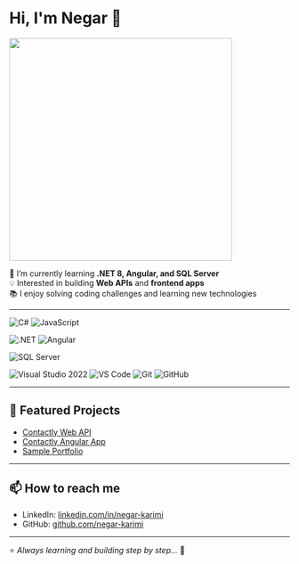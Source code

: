 # Hi, I'm Negar 👋  


<img src="https://media.giphy.com/media/26tn33aiTi1jkl6H6/giphy.gif" width="400">


🌱 I’m currently learning **.NET 8, Angular, and SQL Server**  
💡 Interested in building **Web APIs** and **frontend apps**  
📚 I enjoy solving coding challenges and learning new technologies  

---

<!-- Programming Languages -->
![C#](https://img.shields.io/badge/-C%23-239120?style=flat&logo=c-sharp&logoColor=white)
![JavaScript](https://img.shields.io/badge/-JavaScript-F7DF1E?style=flat&logo=javascript&logoColor=black)

<!-- Frameworks -->
![.NET](https://img.shields.io/badge/-.NET-512BD4?style=flat&logo=dotnet&logoColor=white)
![Angular](https://img.shields.io/badge/-Angular-DD0031?style=flat&logo=angular&logoColor=white)

<!-- Databases -->
![SQL Server](https://img.shields.io/badge/-SQL%20Server-CC2927?style=flat&logo=microsoft-sql-server&logoColor=white)

<!-- Tools -->
![Visual Studio 2022](https://img.shields.io/badge/-Visual%20Studio%202022-5C2D91?style=flat&logo=visual-studio&logoColor=white)
![VS Code](https://img.shields.io/badge/-Visual%20Studio%20Code-007ACC?style=flat&logo=visual-studio-code&logoColor=white)
![Git](https://img.shields.io/badge/-Git-F05032?style=flat&logo=git&logoColor=white)
![GitHub](https://img.shields.io/badge/-GitHub-181717?style=flat&logo=github&logoColor=white)

---

## 🚀 Featured Projects
- [Contactly Web API](https://github.com/username/contactly.api)  
- [Contactly Angular App](https://github.com/username/contactly.web)  
- [Sample Portfolio](https://github.com/username/portfolio)  

---

## 📫 How to reach me
- LinkedIn: [linkedin.com/in/negar-karimi](https://linkedin.com/in/negar-karimi-webdeveloper)  
- GitHub: [github.com/negar-karimi](https://github.com/Negar-karimi9023)  

---

⭐️ *Always learning and building step by step...* 🚀
